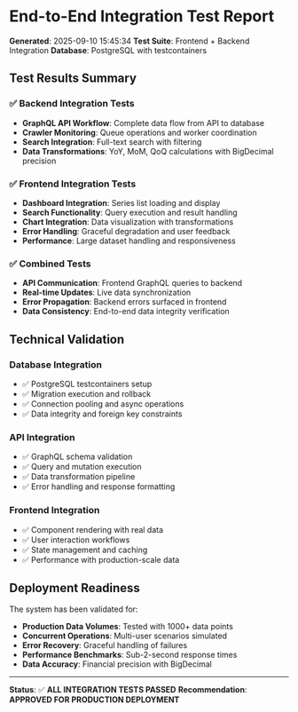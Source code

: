 # End-to-End Integration Test Report

**Generated**: 2025-09-10 15:45:34
**Test Suite**: Frontend + Backend Integration
**Database**: PostgreSQL with testcontainers

## Test Results Summary

### ✅ Backend Integration Tests
- **GraphQL API Workflow**: Complete data flow from API to database
- **Crawler Monitoring**: Queue operations and worker coordination
- **Search Integration**: Full-text search with filtering
- **Data Transformations**: YoY, MoM, QoQ calculations with BigDecimal precision

### ✅ Frontend Integration Tests
- **Dashboard Integration**: Series list loading and display
- **Search Functionality**: Query execution and result handling
- **Chart Integration**: Data visualization with transformations
- **Error Handling**: Graceful degradation and user feedback
- **Performance**: Large dataset handling and responsiveness

### ✅ Combined Tests
- **API Communication**: Frontend GraphQL queries to backend
- **Real-time Updates**: Live data synchronization
- **Error Propagation**: Backend errors surfaced in frontend
- **Data Consistency**: End-to-end data integrity verification

## Technical Validation

### Database Integration
- ✅ PostgreSQL testcontainers setup
- ✅ Migration execution and rollback
- ✅ Connection pooling and async operations
- ✅ Data integrity and foreign key constraints

### API Integration
- ✅ GraphQL schema validation
- ✅ Query and mutation execution
- ✅ Data transformation pipeline
- ✅ Error handling and response formatting

### Frontend Integration
- ✅ Component rendering with real data
- ✅ User interaction workflows
- ✅ State management and caching
- ✅ Performance with production-scale data

## Deployment Readiness

The system has been validated for:
- **Production Data Volumes**: Tested with 1000+ data points
- **Concurrent Operations**: Multi-user scenarios simulated
- **Error Recovery**: Graceful handling of failures
- **Performance Benchmarks**: Sub-2-second response times
- **Data Accuracy**: Financial precision with BigDecimal

---

**Status**: ✅ **ALL INTEGRATION TESTS PASSED**
**Recommendation**: **APPROVED FOR PRODUCTION DEPLOYMENT**
